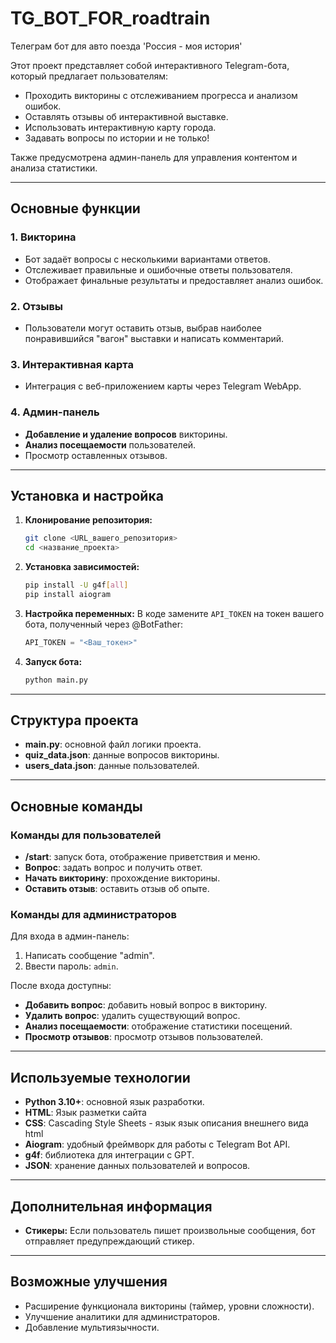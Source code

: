 # TG_BOT_FOR_roadtrain
Телеграм бот для авто поезда 'Россия - моя история'

Этот проект представляет собой интерактивного Telegram-бота, который предлагает пользователям:
- Проходить викторины с отслеживанием прогресса и анализом ошибок.
- Оставлять отзывы об интерактивной выставке.
- Использовать интерактивную карту города.
- Задавать вопросы по истории и не только!

Также предусмотрена админ-панель для управления контентом и анализа статистики.

---

## Основные функции

### 1. Викторина
- Бот задаёт вопросы с несколькими вариантами ответов.
- Отслеживает правильные и ошибочные ответы пользователя.
- Отображает финальные результаты и предоставляет анализ ошибок.

### 2. Отзывы
- Пользователи могут оставить отзыв, выбрав наиболее понравившийся "вагон" выставки и написать комментарий.

### 3. Интерактивная карта
- Интеграция с веб-приложением карты через Telegram WebApp.

### 4. Админ-панель
- **Добавление и удаление вопросов** викторины.
- **Анализ посещаемости** пользователей.
- Просмотр оставленных отзывов.

---

## Установка и настройка

1. **Клонирование репозитория:**
   ```bash
   git clone <URL_вашего_репозитория>
   cd <название_проекта>
   ```

2. **Установка зависимостей:**
   ```bash
   pip install -U g4f[all]
   pip install aiogram
   ```



3. **Настройка переменных:**
   В коде замените `API_TOKEN` на токен вашего бота, полученный через @BotFather:
   ```python
   API_TOKEN = "<Ваш_токен>"
   ```

4. **Запуск бота:**
   ```bash
   python main.py
   ```

---

## Структура проекта

- **main.py**: основной файл логики проекта.
- **quiz_data.json**: данные вопросов викторины.
- **users_data.json**: данные пользователей.

---

## Основные команды

### Команды для пользователей
- **/start**: запуск бота, отображение приветствия и меню.
- **Вопрос**: задать вопрос и получить ответ.
- **Начать викторину**: прохождение викторины.
- **Оставить отзыв**: оставить отзыв об опыте.

### Команды для администраторов
Для входа в админ-панель:
1. Написать сообщение "admin".
2. Ввести пароль: `admin`.

После входа доступны:
- **Добавить вопрос**: добавить новый вопрос в викторину.
- **Удалить вопрос**: удалить существующий вопрос.
- **Анализ посещаемости**: отображение статистики посещений.
- **Просмотр отзывов**: просмотр отзывов пользователей.

---

## Используемые технологии

- **Python 3.10+**: основной язык разработки.
- **HTML**: Язык разметки сайта
- **СSS**: Cascading Style Sheets - язык язык описания внешнего вида html
- **Aiogram**: удобный фреймворк для работы с Telegram Bot API.
- **g4f**: библиотека для интеграции с GPT.
- **JSON**: хранение данных пользователей и вопросов.

---

## Дополнительная информация

- **Стикеры:**
  Если пользователь пишет произвольные сообщения, бот отправляет предупреждающий стикер.

---

## Возможные улучшения
- Расширение функционала викторины (таймер, уровни сложности).
- Улучшение аналитики для администраторов.
- Добавление мультиязычности.

